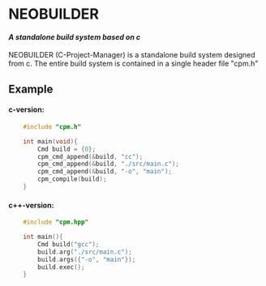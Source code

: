 # NEOBUILDER
#### *A standalone build system based on c*
NEOBUILDER (C-Project-Manager) is a standalone build system designed from c. The entire build system is contained in a single header file "cpm.h"

## Example
#### c-version:
```c
    #include "cpm.h"

    int main(void){
        Cmd build = {0};
        cpm_cmd_append(&build, "cc");
        cpm_cmd_append(&build, "./src/main.c");
        cpm_cmd_append(&build, "-o", "main");
        cpm_compile(build);
    }
```
#### c++-version:
```c++
    #include "cpm.hpp"

    int main(){
        Cmd build("gcc");
        build.arg("./src/main.c");
        build.args({"-o", "main"});
        build.exec();
    }

```
